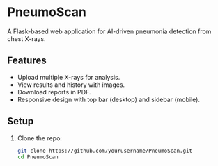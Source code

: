 # PneumoScan

A Flask-based web application for AI-driven pneumonia detection from chest X-rays.

## Features
- Upload multiple X-rays for analysis.
- View results and history with images.
- Download reports in PDF.
- Responsive design with top bar (desktop) and sidebar (mobile).

## Setup
1. Clone the repo:
   ```bash
   git clone https://github.com/yourusername/PneumoScan.git
   cd PneumoScan
